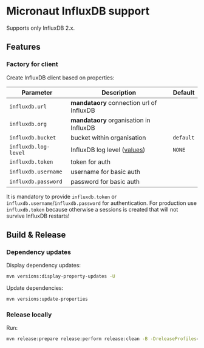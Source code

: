 # Micronaut InfluxDB support

Supports only InfluxDB 2.x.

## Features

### Factory for client

Create InfluxDB client based on properties:

| Parameter | Description | Default |
|---|---|---|
| `influxdb.url` | **mandataory** connection url of InfluxDB | |
| `influxdb.org` | **mandataory** organisation in InfluxDB | |
| `influxdb.bucket` | bucket within organisation | `default` |
| `influxdb.log-level` | InfluxDB log level ([values](https://github.com/influxdata/influxdb-client-java/blob/master/client-core/src/main/java/com/influxdb/LogLevel.java#L27)) | `NONE` |
| `influxdb.token` | token for auth| |
| `influxdb.username` | username for basic auth| |
| `influxdb.password` | password for basic auth | |

It is mandatory to provide `influxdb.token` or  `influxdb.username`/`influxdb.password` for authentication. For production use `influxdb.token` because otherwise a sessions is created that will not survive InfluxDB restarts!

## Build & Release

### Dependency updates

Display dependency updates:

```sh
mvn versions:display-property-updates -U
```

Update dependencies:

```sh
mvn versions:update-properties
```

### Release locally

Run:

```sh
mvn release:prepare release:perform release:clean -B -DreleaseProfiles=oss-release
```
